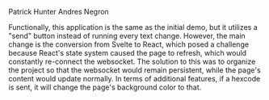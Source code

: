 Patrick Hunter
Andres Negron

Functionally, this application is the same as the initial demo, but it utilizes a "send" button instead of running every text change. However, the main change is the conversion from Svelte to React, which posed a challenge because React's state system caused the page to refresh, which would constantly re-connect the websocket. The solution to this was to organize the project so that the websocket would remain persistent, while the page's content would update normally. In terms of additional features, if a hexcode is sent, it will change the page's background color to that.